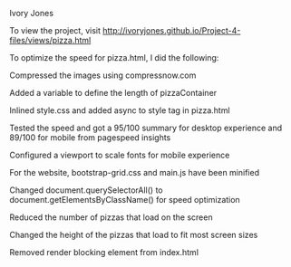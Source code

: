 Ivory Jones

To view the project, visit http://ivoryjones.github.io/Project-4-files/views/pizza.html

To optimize the speed for pizza.html, I did the following:

Compressed the images using compressnow.com

Added a variable to define the length of pizzaContainer

Inlined style.css and added async to style tag in pizza.html

Tested the speed and got a 95/100 summary for desktop experience and 89/100 for mobile from pagespeed insights

Configured a viewport to scale fonts for mobile experience

For the website, bootstrap-grid.css and main.js have been minified

Changed document.querySelectorAll() to document.getElementsByClassName() for speed optimization

Reduced the number of pizzas that load on the screen

Changed the height of the pizzas that load to fit most screen sizes

Removed render blocking element from index.html

